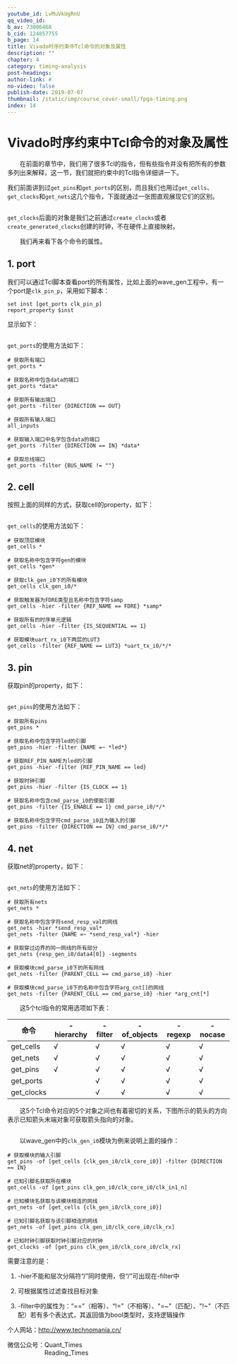```yaml
---
youtube_id: LvMuVkUgRnU
qq_video_id: 
b_av: 73006468
b_cid: 124857755
b_page: 14
title: Vivado时序约束中Tcl命令的对象及属性
description: ""
chapter: 4
category: timing-analysis
post-headings:
author-link: #
no-video: false
publish-date: 2019-07-07
thumbnail: /static/img/course_cover-small/fpga-timing.png
index: 14
---
```






# Vivado时序约束中Tcl命令的对象及属性


&emsp;&emsp;在前面的章节中，我们用了很多Tcl的指令，但有些指令并没有把所有的参数多列出来解释，这一节，我们就把约束中的Tcl指令详细讲一下。

我们前面讲到过`get_pins`和`get_ports`的区别，而且我们也用过`get_cells`、`get_clocks`和`get_nets`这几个指令，下面就通过一张图直观展现它们的区别。

<center>

<img src="https://raw.githubusercontent.com/Bounce00/pic/master/fpga/timing_toturial55.png"  alt="" />
</center>

`get_clocks`后面的对象是我们之前通过`create_clocks`或者`create_generated_clocks`创建的时钟，不在硬件上直接映射。


&emsp;&emsp;我们再来看下各个命令的属性。
## 1. port

我们可以通过Tcl脚本查看port的所有属性，比如上面的wave_gen工程中，有一个port是`clk_pin_p`，采用如下脚本：
```
set inst [get_ports clk_pin_p]
report_property $inst
```
显示如下：

<center>

<img src="https://raw.githubusercontent.com/Bounce00/pic/master/fpga/timing_toturial56.png"  alt="" />
</center>

`get_ports`的使用方法如下：
```
# 获取所有端口
get_ports *

# 获取名称中包含data的端口
get_ports *data*

# 获取所有输出端口
get_ports -filter {DIRECTION == OUT}

# 获取所有输入端口
all_inputs

# 获取输入端口中名字包含data的端口
get_ports -filter {DIRECTION == IN} *data*

# 获取总线端口
get_ports -filter {BUS_NAME != ""}
```

## 2. cell
 
按照上面的同样的方式，获取cell的property，如下：

<center>

<img src="https://raw.githubusercontent.com/Bounce00/pic/master/fpga/timing_toturial57.png"  alt="" />
</center>

`get_cells`的使用方法如下：
```
# 获取顶层模块
get_cells *

# 获取名称中包含字符gen的模块
get_cells *gen*

# 获取clk_gen_i0下的所有模块
get_cells clk_gen_i0/*

# 获取触发器为FDRE类型且名称中包含字符samp
get_cells -hier -filter {REF_NAME == FDRE} *samp*

# 获取所有的时序单元逻辑
get_cells -hier -filter {IS_SEQUENTIAL == 1}

# 获取模块uart_rx_i0下两层的LUT3
get_cells -filter {REF_NAME == LUT3} *uart_tx_i0/*/*
```

## 3. pin
 
获取pin的property，如下：
<center>

<img src="https://raw.githubusercontent.com/Bounce00/pic/master/fpga/timing_toturial58.png"  alt="" />
</center>


`get_pins`的使用方法如下：
```
# 获取所有pins
get_pins *

# 获取名称中包含字符led的引脚
get_pins -hier -filter {NAME =~ *led*}

# 获取REF_PIN_NAME为led的引脚
get_pins -hier -filter {REF_PIN_NAME == led}

# 获取时钟引脚
get_pins -hier -filter {IS_CLOCK == 1}

# 获取名称中包含cmd_parse_i0的使能引脚
get_pins -filter {IS_ENABLE == 1} cmd_parse_i0/*/*

# 获取名称中包含字符cmd_parse_i0且为输入的引脚
get_pins -filter {DIRECTION == IN} cmd_parse_i0/*/*
```





## 4. net

获取net的property，如下：
<center>

<img src="https://raw.githubusercontent.com/Bounce00/pic/master/fpga/timing_toturial59.png"  alt="" />
</center>



`get_nets`的使用方法如下：
```
# 获取所有nets
get_nets *

# 获取名称中包含字符send_resp_val的网线
get_nets -hier *send_resp_val*
get_nets -filter {NAME =~ *send_resp_val*} -hier

# 获取穿过边界的同一网线的所有部分
get_nets {resp_gen_i0/data4[0]} -segments

# 获取模块cmd_parse_i0下的所有网线
get_nets -filter {PARENT_CELL == cmd_parse_i0} -hier

# 获取模块cmd_parse_i0下的名称中包含字符arg_cnt[]的网线
get_nets -filter {PARENT_CELL == cmd_parse_i0} -hier *arg_cnt[*]
```

&emsp;&emsp;这5个tcl指令的常用选项如下表：

命令      | -hierarchy  | -filter | -of_objects | -regexp | -nocase
----------|-------------|---------|-------------|---------|--
get_cells |      √      |     √   |     √       |   √     | √ 
get_nets  |      √      |     √   |     √       |   √     | √  
get_pins  |      √      |     √   |     √       |   √     | √ 
get_ports |             |     √   |     √       |   √     | √ 
get_clocks|             |     √   |     √       |   √     | √ 

&emsp;&emsp;这5个Tcl命令对应的5个对象之间也有着密切的关系，下图所示的箭头的方向表示已知箭头末端对象可获取箭头指向的对象。

<center>

<img src="https://raw.githubusercontent.com/Bounce00/pic/master/fpga/timing_toturial60.png"  alt="" />
</center>

&emsp;&emsp;以wave_gen中的`clk_gen_i0`模块为例来说明上面的操作：


```
# 获取模块的输入引脚
get_pins -of [get_cells {clk_gen_i0/clk_core_i0}] -filter {DIRECTION == IN}

# 已知引脚名获取所在模块
get_cells -of [get_pins clk_gen_i0/clk_core_i0/clk_in1_n]

# 已知模块名获取与该模块相连的网线
get_nets -of [get_cells {clk_gen_i0/clk_core_i0}]

# 已知引脚名获取与该引脚相连的网线
get_nets -of [get_pins clk_gen_i0/clk_core_i0/clk_rx]

# 已知时钟引脚获取时钟引脚对应的时钟
get_clocks -of [get_pins clk_gen_i0/clk_core_i0/clk_rx]
```

需要注意的是：

 1. -hier不能和层次分隔符“/”同时使用，但“/”可出现在-filter中

 2. 可根据属性过滤查找目标对象

 3. -filter中的属性为：“==”（相等）、“!=”（不相等）、"=~"（匹配）、"!~"（不匹配）若有多个表达式，其返回值为bool类型时，支持逻辑操作













个人网站：http://www.technomania.cn/

微信公众号：Quant_Times    
&emsp;&emsp;&emsp;&emsp;&emsp;&emsp;Reading_Times
